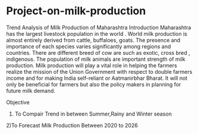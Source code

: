 # Project-on-milk-production
Trend Analysis of Milk Production of Maharashtra
Introduction
Maharashtra has the largest livestock population in the world . World milk production is almost entirely derived from cattle, buffaloes, goats. The presence and importance of each species varies significantly among regions and countries. There are different breed of cow are such as exotic, cross bred , indigenous. The population of milk animals are important strength of milk production. Milk production will play a vital role in helping the farmers realize the mission of the Union Government with respect to double farmers income and for making India self-reliant or Aatmanirbhar Bharat. It will not only be beneficial for farmers but also the policy makers in planning for future milk demand.

Objective
1) To Compair Trend in between Summer,Rainy and Winter season

2)To Forecast Milk Production Between 2020 to 2026
